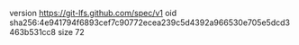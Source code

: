 version https://git-lfs.github.com/spec/v1
oid sha256:4e941794f6893cef7c90772ecea239c5d4392a966530e705e5dcd3463b531cc8
size 72
